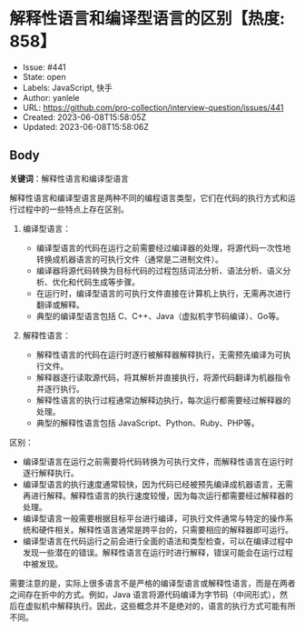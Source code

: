 # 解释性语言和编译型语言的区别【热度: 858】

- Issue: #441
- State: open
- Labels: JavaScript, 快手
- Author: yanlele
- URL: https://github.com/pro-collection/interview-question/issues/441
- Created: 2023-06-08T15:58:05Z
- Updated: 2023-06-08T15:58:06Z

## Body

**关键词**：解释性语言和编译型语言

解释性语言和编译型语言是两种不同的编程语言类型，它们在代码的执行方式和运行过程中的一些特点上存在区别。

1. 编译型语言：
    - 编译型语言的代码在运行之前需要经过编译器的处理，将源代码一次性地转换成机器语言的可执行文件（通常是二进制文件）。
    - 编译器将源代码转换为目标代码的过程包括词法分析、语法分析、语义分析、优化和代码生成等步骤。
    - 在运行时，编译型语言的可执行文件直接在计算机上执行，无需再次进行翻译或解释。
    - 典型的编译型语言包括 C、C++、Java（虚拟机字节码编译）、Go等。

2. 解释性语言：
    - 解释性语言的代码在运行时逐行被解释器解释执行，无需预先编译为可执行文件。
    - 解释器逐行读取源代码，将其解析并直接执行，将源代码翻译为机器指令并逐行执行。
    - 解释性语言的执行过程通常边解释边执行，每次运行都需要经过解释器的处理。
    - 典型的解释性语言包括 JavaScript、Python、Ruby、PHP等。

区别：
- 编译型语言在运行之前需要将代码转换为可执行文件，而解释性语言在运行时逐行解释执行。
- 编译型语言的执行速度通常较快，因为代码已经被预先编译成机器语言，无需再进行解释。解释性语言的执行速度较慢，因为每次运行都需要经过解释器的处理。
- 编译型语言一般需要根据目标平台进行编译，可执行文件通常与特定的操作系统和硬件相关。解释性语言通常是跨平台的，只需要相应的解释器即可运行。
- 编译型语言在代码运行之前会进行全面的语法和类型检查，可以在编译过程中发现一些潜在的错误。解释性语言在运行时进行解释，错误可能会在运行过程中被发现。

需要注意的是，实际上很多语言不是严格的编译型语言或解释性语言，而是在两者之间存在折中的方式。例如，Java 语言将源代码编译为字节码（中间形式），然后在虚拟机中解释执行。因此，这些概念并不是绝对的，语言的执行方式可能有所不同。

